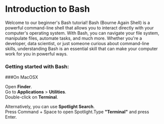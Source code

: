 # Introduction to Bash 

Welcome to our beginner's Bash tutorial! Bash (Bourne Again Shell) is a powerful command-line shell that allows you to interact directly with your computer's operating system. With Bash, you can navigate your file system, manipulate files, automate tasks, and much more. Whether you're a developer, data scientist, or just someone curious about command-line skills, understanding Bash is an essential skill that can make your computer work for you in powerful ways.

### Getting started with Bash:

###On MacOSX 

Open **Finder**. <br>
Go to **Applications** > **Utilities**. <br> 
Double-click on **Terminal**.<br>

Alternatively, you can use **Spotlight Search**. <br>
Press Command + Space to open Spotlight.Type **"Terminal"** and press Enter.<br>
